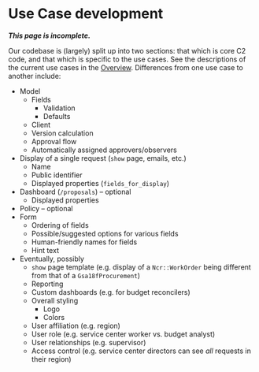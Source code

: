 # Use Case development

***This page is incomplete.***

Our codebase is (largely) split up into two sections: that which is core C2 code, and that which is specific to the use cases. See the descriptions of the current use cases in the [Overview](overview.md#use-cases). Differences from one use case to another include:

* Model
    * Fields
        * Validation
        * Defaults
    * Client
    * Version calculation
    * Approval flow
    * Automatically assigned approvers/observers
* Display of a single request (`show` page, emails, etc.)
    * Name
    * Public identifier
    * Displayed properties (`fields_for_display`)
* Dashboard (`/proposals`) – optional
    * Displayed properties
* Policy – optional
* Form
    * Ordering of fields
    * Possible/suggested options for various fields
    * Human-friendly names for fields
    * Hint text
* Eventually, possibly
    * `show` page template (e.g. display of a `Ncr::WorkOrder` being different from that of a `Gsa18fProcurement`)
    * Reporting
    * Custom dashboards (e.g. for budget reconcilers)
    * Overall styling
        * Logo
        * Colors
    * User affiliation (e.g. region)
    * User role (e.g. service center worker vs. budget analyst)
    * User relationships (e.g. supervisor)
    * Access control (e.g. service center directors can see _all_ requests in their region)
